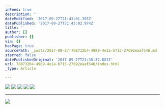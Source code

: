 ```yaml
---
inFeed: true
description: ''
dateModified: '2017-09-27T21:43:01.395Z'
datePublished: '2017-09-27T21:43:02.974Z'
title: ''
author: []
publisher: {}
via: {}
hasPage: true
sourcePath: _posts/2017-09-27-768732b4-4989-4e1a-b715-27692eaaf646.md
starred: false
datePublishedOriginal: '2017-09-27T21:38:32.881Z'
url: 768732b4-4989-4e1a-b715-27692eaaf646/index.html
_type: Article

---
```

![](https://the-grid-user-content.s3-us-west-2.amazonaws.com/a6599599-441f-440f-aa57-0ffc6abfa113.jpg)
![](https://the-grid-user-content.s3-us-west-2.amazonaws.com/4c651dfa-449d-4ced-a3d5-923018241da3.jpg)
![](https://the-grid-user-content.s3-us-west-2.amazonaws.com/78a56843-25bc-4577-8948-ca384b096053.jpg)
![](https://the-grid-user-content.s3-us-west-2.amazonaws.com/d172c738-c4fc-4a64-bbf9-76ee26d1e64a.jpg)
![](https://the-grid-user-content.s3-us-west-2.amazonaws.com/4cf9ffc6-c15a-4b0a-b896-791147d00ab0.jpg)

---

![](https://the-grid-user-content.s3-us-west-2.amazonaws.com/d1196fdd-15a4-4b22-84e0-cc566962eb8b.jpg)